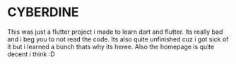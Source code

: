 # CYBERDINE

This was just a flutter project i made to learn dart and flutter. Its really bad and i beg you to not read the code.
Its also quite unfinished cuz i got sick of it but i learned a bunch thats why its heree. Also the homepage is quite decent i think :D
